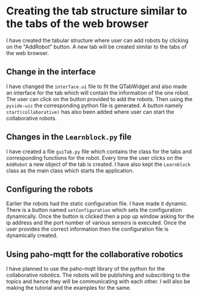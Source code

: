 # Creating the tab structure similar to the tabs of the web browser
I have created the tabular structure where user can add robots by clicking on the "AddRobot" button. A new tab will be created similar to the tabs of the web browser.

## Change in the interface
I have changed the ``` interface.ui ``` file to fit the QTabWidget and also made an interface for the tab which will contain the information of the one robot. The user can click on the button provided to add the robots. Then using the ``` pyside-uic ``` the corresponding python file is generated.
A button namely ``` start(collaborative) ``` has also been added where user can start the collaborative robots. 

## Changes in the ``` Learnblock.py ``` file
I have created a file ``` guiTab.py ``` file which contains the class for the tabs and corresponding functions for the robot. Every time the user clicks on the ``` AddRobot ``` a new object of the tab is created. 
I have also kept the ``` Learnblock ``` class as the main class which starts the application. 

## Configuring the robots
Earlier the robots had the static configuration file. I have made it dynamic. There is a button named ``` setConfiguration ``` which sets the configuration dynamically. Once the button is clicked then a pop up window asking for the ip address and the port number of various sensors is executed. Once the user provides the correct information then the configuration file is dynamically created. 

## Using paho-mqtt for the collaborative robotics
I have planned to use the paho-mqtt library of the python for the collaborative robotics. The robots will be publishing and subscribing to the topics and hence they will be communicating with each other.
I will also be making the tutorial and the examples for the same.
